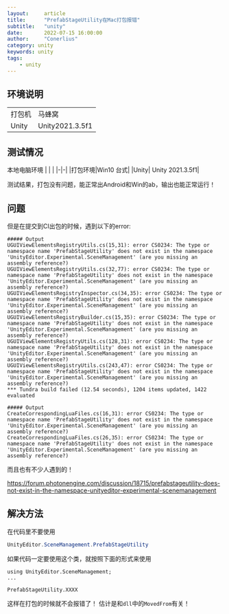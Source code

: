 ```yaml
---
layout:     article
title:      "PrefabStageUtility在Mac打包报错"
subtitle:   "unity"
date:       2022-07-15 16:00:00
author:     "Conerlius"
category: unity
keywords: unity
tags:
    - unity
---
```


## 环境说明
| | |
|-|-|
|打包机|马蜂窝|
|Unity| Unity2021.3.5f1|


## 测试情况

本地电脑环境
| | |
|-|-|
|打包环境|Win10 台式|
|Unity| Unity 2021.3.5f1|

测试结果，打包没有问题，能正常出Android和Win的ab，输出也能正常运行！


## 问题
但是在提交到CI出包的时候，遇到以下的error:
```
##### Output
UGUIViewElementsRegistryUtils.cs(15,31): error CS0234: The type or namespace name 'PrefabStageUtility' does not exist in the namespace 'UnityEditor.Experimental.SceneManagement' (are you missing an assembly reference?)
UGUIViewElementsRegistryUtils.cs(32,77): error CS0234: The type or namespace name 'PrefabStageUtility' does not exist in the namespace 'UnityEditor.Experimental.SceneManagement' (are you missing an assembly reference?)
UGUIViewElementsRegistryInspector.cs(34,35): error CS0234: The type or namespace name 'PrefabStageUtility' does not exist in the namespace 'UnityEditor.Experimental.SceneManagement' (are you missing an assembly reference?)
UGUIViewElementsRegistryBuilder.cs(15,35): error CS0234: The type or namespace name 'PrefabStageUtility' does not exist in the namespace 'UnityEditor.Experimental.SceneManagement' (are you missing an assembly reference?)
UGUIViewElementsRegistryUtils.cs(128,31): error CS0234: The type or namespace name 'PrefabStageUtility' does not exist in the namespace 'UnityEditor.Experimental.SceneManagement' (are you missing an assembly reference?)
UGUIViewElementsRegistryUtils.cs(243,47): error CS0234: The type or namespace name 'PrefabStageUtility' does not exist in the namespace 'UnityEditor.Experimental.SceneManagement' (are you missing an assembly reference?)
*** Tundra build failed (12.54 seconds), 1204 items updated, 1422 evaluated
```
```
##### Output
CreateCorrespondingLuaFiles.cs(16,31): error CS0234: The type or namespace name 'PrefabStageUtility' does not exist in the namespace 'UnityEditor.Experimental.SceneManagement' (are you missing an assembly reference?)
CreateCorrespondingLuaFiles.cs(26,35): error CS0234: The type or namespace name 'PrefabStageUtility' does not exist in the namespace 'UnityEditor.Experimental.SceneManagement' (are you missing an assembly reference?)
```

而且也有不少人遇到的！

https://forum.photonengine.com/discussion/18715/prefabstageutility-does-not-exist-in-the-namespace-unityeditor-experimental-scenemanagement


## 解决方法
在代码里不要使用
```c#
UnityEditor.SceneManagement.PrefabStageUtility
```
如果代码一定要使用这个类，就按照下面的形式来使用
```
using UnityEditor.SceneManagement;
...
 
PrefabStageUtility.XXXX
```
这样在打包的时候就不会报错了！
估计是和`dll`中的`MovedFrom`有关！